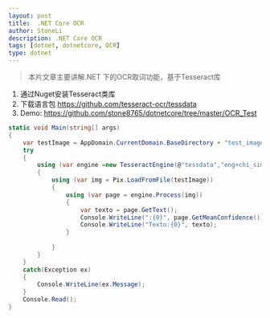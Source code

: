 ```yaml
---
layout:	post
title:	.NET Core OCR
author: StoneLi
description: .NET Core OCR
tags: [dotnet, dotnetcore, OCR]
type: dotnet
---
```


> 本片文章主要讲解.NET 下的OCR取词功能，基于Tesseract库


1. 通过Nuget安装Tesseract类库
2. 下载语言包 https://github.com/tesseract-ocr/tessdata
3. Demo: https://github.com/stone8765/dotnetcore/tree/master/OCR_Test

```csharp
static void Main(string[] args)
{
    var testImage = AppDomain.CurrentDomain.BaseDirectory + "test_image\\a.png";
    try
    {
        using (var engine =new TesseractEngine(@"tessdata","eng+chi_sim",EngineMode.Default))
        {
            using (var img = Pix.LoadFromFile(testImage))
            {
                using (var page = engine.Process(img))
                {
                    var texto = page.GetText();
                    Console.WriteLine(":{0}", page.GetMeanConfidence());
                    Console.WriteLine("Texto:{0}", texto);
                }
                    
            }
        }
    }
    catch(Exception ex)
    {
        Console.WriteLine(ex.Message);
    }
    Console.Read();
}
```

